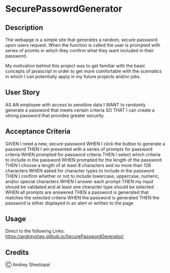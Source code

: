 # SecurePassowrdGenerator

## Description

The webapge is a simple site that generates a random, secure password upon users request. When the function is called the user is prompted with series of promts in which they confirm what they want included in their password.

My motivation behind this project was to get familiar with the basic concepts of javascript in order to get more comfortable with the scematics in which I can potentially apply in my future projects and/or jobs.

## User Story

AS AN employee with access to sensitive data
I WANT to randomly generate a password that meets certain criteria
SO THAT I can create a strong password that provides greater security

## Acceptance Criteria

GIVEN I need a new, secure password
WHEN I click the button to generate a password
THEN I am presented with a series of prompts for password criteria
WHEN prompted for password criteria
THEN I select which criteria to include in the password
WHEN prompted for the length of the password
THEN I choose a length of at least 8 characters and no more than 128 characters
WHEN asked for character types to include in the password
THEN I confirm whether or not to include lowercase, uppercase, numeric, and/or special characters
WHEN I answer each prompt
THEN my input should be validated and at least one character type should be selected
WHEN all prompts are answered
THEN a password is generated that matches the selected criteria
WHEN the password is generated
THEN the password is either displayed in an alert or written to the page

## Usage

Direct to the following Links:
https://andreyshes.github.io/SecurePasswordGenerator/

## Credits

&#9400; Andrey Shestopal
